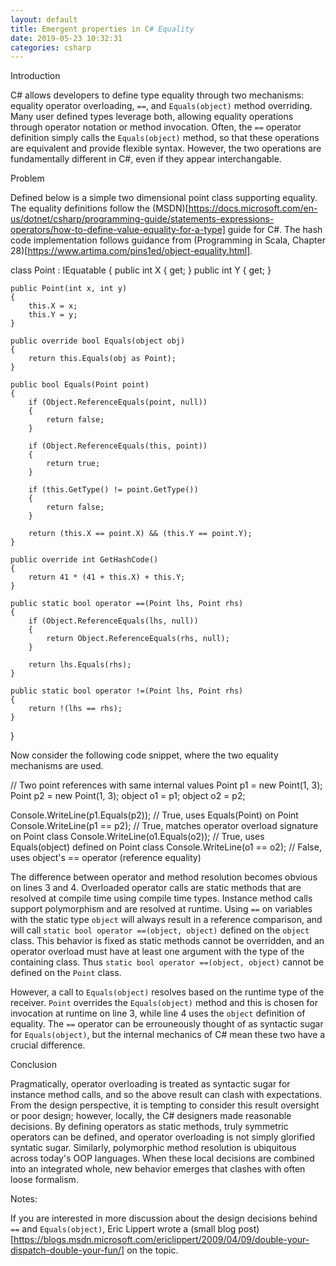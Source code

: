 ```yaml
---
layout: default
title: Emergent properties in C# Equality
date: 2019-05-23 10:32:31
categories: csharp
---
```


Introduction

C# allows developers to define type equality through two mechanisms: equality operator overloading, `==`, and `Equals(object)` method overriding. Many user defined types leverage both, allowing equality operations through operator notation or method invocation. Often, the `==` operator definition simply calls the `Equals(object)` method, so that these operations are equivalent and provide flexible syntax. However, the two operations are fundamentally different in C#, even if they appear interchangable.

Problem

Defined below is a simple two dimensional point class supporting equality. The equality definitions follow the (MSDN)[https://docs.microsoft.com/en-us/dotnet/csharp/programming-guide/statements-expressions-operators/how-to-define-value-equality-for-a-type] guide for C#. The hash code implementation follows guidance from (Programming in Scala, Chapter 28)[https://www.artima.com/pins1ed/object-equality.html].

class Point : IEquatable<Point>
{
	public int X { get; }
	public int Y { get; }

	public Point(int x, int y)
	{
		this.X = x;
		this.Y = y;
	}

	public override bool Equals(object obj)
	{
		return this.Equals(obj as Point);
	}

	public bool Equals(Point point)
	{
		if (Object.ReferenceEquals(point, null))
		{
			return false;
		}

		if (Object.ReferenceEquals(this, point))
		{
			return true;
		}

		if (this.GetType() != point.GetType())
		{
			return false;
		}

		return (this.X == point.X) && (this.Y == point.Y);
	}

	public override int GetHashCode()
	{
		return 41 * (41 + this.X) + this.Y;
	}

	public static bool operator ==(Point lhs, Point rhs)
	{
		if (Object.ReferenceEquals(lhs, null))
		{
			return Object.ReferenceEquals(rhs, null);
		}

		return lhs.Equals(rhs);
	}

	public static bool operator !=(Point lhs, Point rhs)
	{
		return !(lhs == rhs);
	}
}

Now consider the following code snippet, where the two equality mechanisms are used.

// Two point references with same internal values
Point p1 = new Point(1, 3);
Point p2 = new Point(1, 3);
object o1 = p1;
object o2 = p2;

Console.WriteLine(p1.Equals(p2)); // True, uses Equals(Point) on Point
Console.WriteLine(p1 == p2); // True, matches operator overload signature on Point class
Console.WriteLine(o1.Equals(o2)); // True, uses Equals(object) defined on Point class
Console.WriteLine(o1 == o2); // False, uses object's == operator (reference equality)

The difference between operator and method resolution becomes obvious on lines 3 and 4. Overloaded operator calls are static methods that are resolved at compile time using compile time types. Instance method calls support polymorphism and are resolved at runtime. Using `==` on variables with the static type `object` will always result in a reference comparison, and will call `static bool operator ==(object, object)` defined on the `object` class. This behavior is fixed as static methods cannot be overridden, and an operator overload must have at least one argument with the type of the containing class. Thus `static bool operator ==(object, object)` cannot be defined on the `Point` class.

However, a call to `Equals(object)` resolves based on the runtime type of the receiver. `Point` overrides the `Equals(object)` method and this is chosen for invocation at runtime on line 3, while line 4 uses the `object` definition of equality. The `==` operator can be errouneously thought of as syntactic sugar for `Equals(object)`, but the internal mechanics of C# mean these two have a crucial difference.

Conclusion

Pragmatically, operator overloading is treated as syntactic sugar for instance method calls, and so the above result can clash with expectations. From the design perspective, it is tempting to consider this result oversight or poor design; however, locally, the C# designers made reasonable decisions. By defining operators as static methods, truly symmetric operators can be defined, and operator overloading is not simply glorified syntatic sugar. Similarly, polymorphic method resolution is ubiquitous across today's OOP languages. When these local decisions are combined into an integrated whole, new behavior emerges that clashes with often loose formalism.

Notes:

If you are interested in more discussion about the design decisions behind `==` and `Equals(object)`, Eric Lippert wrote a (small blog post)[https://blogs.msdn.microsoft.com/ericlippert/2009/04/09/double-your-dispatch-double-your-fun/] on the topic.
